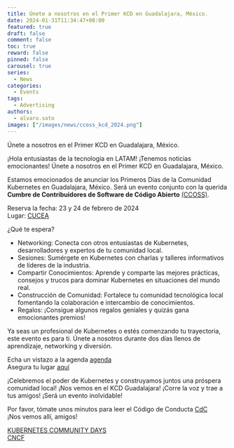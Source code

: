 ```yaml
---
title: Únete a nosotros en el Primer KCD en Guadalajara, México.
date: 2024-01-31T11:34:47+08:00
featured: true
draft: false
comment: false
toc: true
reward: false
pinned: false
carousel: true
series:
  - News
categories:
  - Events
tags: 
  - Advertising
authors:
  - alvaro.soto
images: ["/images/news/ccoss_kcd_2024.png"]
---
```


Únete a nosotros en el Primer KCD en Guadalajara, México.

<!--more-->

¡Hola entusiastas de la tecnología en LATAM! ¡Tenemos noticias emocionantes!
Únete a nosotros en el Primer KCD en Guadalajara, México.

Estamos emocionados de anunciar los Primeros Días de la Comunidad Kubernetes en Guadalajara, México. Será un evento conjunto con la querida **Cumbre de Contribuidores de Software de Código Abierto** [(CCOSS)](https://ccoss.org/).

Reserva la fecha: 23 y 24 de febrero de 2024\
Lugar: [CUCEA](https://ccoss.org/blog/sede-2023/)

¿Qué te espera?
 - Networking: Conecta con otros entusiastas de Kubernetes, desarrolladores y expertos de tu comunidad local.
 - Sesiones: Sumérgete en Kubernetes con charlas y talleres informativos de líderes de la industria.
 - Compartir Conocimientos: Aprende y comparte las mejores prácticas, consejos y trucos para dominar Kubernetes en situaciones del mundo real.
 - Construcción de Comunidad: Fortalece tu comunidad tecnológica local fomentando la colaboración e intercambio de conocimientos.
 - Regalos: ¡Consigue algunos regalos geniales y quizás gana emocionantes premios!

Ya seas un profesional de Kubernetes o estés comenzando tu trayectoria, este evento es para ti. Únete a nosotros durante dos días llenos de aprendizaje, networking y diversión.

Echa un vistazo a la agenda [agenda](https://ccoss.org/agenda/)\
Asegura tu lugar [aquí](https://ccoss.org/tickets/)

¡Celebremos el poder de Kubernetes y construyamos juntos una próspera comunidad local! ¡Nos vemos en el KCD Guadalajara!
¡Corre la voz y trae a tus amigos! ¡Será un evento inolvidable!

Por favor, tómate unos minutos para leer el Código de Conducta [CdC](https://ccoss.org/coc/)\
¡Nos vemos allí, amigos!

[KUBERNETES COMMUNITY DAYS](https://www.cncf.io/kcds/)\
[CNCF](https://www.cncf.io/)
